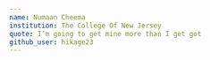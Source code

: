 ```yaml
---
name: Numaan Cheema
institution: The College Of New Jersey
quote: I’m going to get mine more than I get got
github_user: hikage23
---
```

